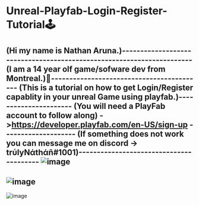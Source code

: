 # Unreal-Playfab-Login-Register-Tutorial🕹️
(Hi my name is Nathan Aruna.)----------------------------------------------------------------------
(I am a 14 year olf game/sofware dev from Montreal.)🍁------------------------------------------
(This is a tutorial on how to get Login/Register capablity in your unreal Game using playfab.)----------------------
(You will need a PlayFab account to follow along)  ->https://developer.playfab.com/en-US/sign-up --------------------
(If something does not work you can message me on discord -> trύlyNάthάñ#1001)----------------------------------------
![image](https://user-images.githubusercontent.com/88948653/131042150-0c830f7a-dc78-4ee8-a321-2d7cc09a74db.png)
-----------------------------------------------------------------------------------------------
![image](https://user-images.githubusercontent.com/88948653/131042480-d3952910-f107-425f-b6db-17d44f9f2c9b.png)
-----------------------------------------------------------------------------------------------
![image](https://user-images.githubusercontent.com/88948653/131042575-d57dcf42-72ca-434f-b8e1-eaf363415e42.png)




